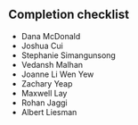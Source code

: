 ## Completion checklist
- Dana McDonald
- Joshua Cui
- Stephanie Simangunsong
- Vedansh Malhan
- Joanne Li Wen Yew
- Zachary Yeap
- Maxwell Lay
- Rohan Jaggi
- Albert Liesman